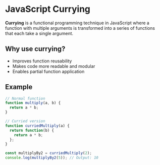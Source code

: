 # JavaScript Currying

**Currying** is a functional programming technique in JavaScript where a function with multiple arguments is transformed into a series of functions that each take a single argument.

## Why use currying?
- Improves function reusability
- Makes code more readable and modular
- Enables partial function application

## Example

```javascript
// Normal function
function multiply(a, b) {
  return a * b;
}

// Curried version
function curriedMultiply(a) {
  return function(b) {
    return a * b;
  };
}

const multiplyBy2 = curriedMultiply(2);
console.log(multiplyBy2(5)); // Output: 10
